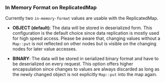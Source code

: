 
### In Memory Format on ReplicatedMap

Currently two `in-memory-format` values are usable with the ReplicatedMap.

- **OBJECT (default)**: The data will be stored in deserialized form. This configuration is the default choice since
data replication is mostly used for high speed access. Please be aware that, changing values without a `Map::put` is
not reflected on other nodes but is visible on the changing nodes for later value accesses.

- **BINARY**: The data will be stored in serialized binary format and have to be deserialized on every request. This
option offers higher encapsulation since changes to values are always discarded as long as the newly changed object is
not explicitly `Map::put` into the map again.
